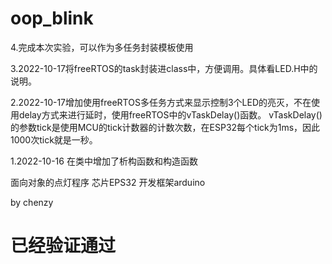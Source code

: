 # oop_blink
4.完成本次实验，可以作为多任务封装模板使用

3.2022-10-17将freeRTOS的task封装进class中，方便调用。具体看LED.H中的说明。

2.2022-10-17增加使用freeRTOS多任务方式来显示控制3个LED的亮灭，不在使用delay方式来进行延时，使用freeRTOS中的vTaskDelay()函数。
vTaskDelay()的参数tick是使用MCU的tick计数器的计数次数，在ESP32每个tick为1ms，因此1000次tick就是一秒。

1.2022-10-16 在类中增加了析构函数和构造函数


面向对象的点灯程序
芯片EPS32
开发框架arduino

by chenzy
# 已经验证通过
